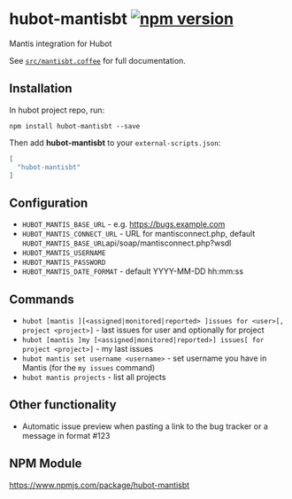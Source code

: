 # hubot-mantisbt [![npm version](https://badge.fury.io/js/hubot-mantisbt.svg)](http://badge.fury.io/js/hubot-mantisbt)

Mantis integration for Hubot

See [`src/mantisbt.coffee`](src/mantisbt.coffee) for full documentation.

## Installation

In hubot project repo, run:

`npm install hubot-mantisbt --save`

Then add **hubot-mantisbt** to your `external-scripts.json`:

```json
[
  "hubot-mantisbt"
]
```

## Configuration

* `HUBOT_MANTIS_BASE_URL` - e.g. https://bugs.example.com
* `HUBOT_MANTIS_CONNECT_URL` - URL for mantisconnect.php, default `HUBOT_MANTIS_BASE_URL`api/soap/mantisconnect.php?wsdl
* `HUBOT_MANTIS_USERNAME`
* `HUBOT_MANTIS_PASSWORD`
* `HUBOT_MANTIS_DATE_FORMAT` - default YYYY-MM-DD hh:mm:ss

## Commands

* `hubot [mantis ][<assigned|monitored|reported> ]issues for <user>[, project <project>]` - last issues for user and optionally for project
* `hubot [mantis ]my [<assigned|monitored|reported>] issues[ for project <project>]` - my last issues
* `hubot mantis set username <username>` - set username you have in Mantis (for the `my issues` command)
* `hubot mantis projects` - list all projects

## Other functionality

* Automatic issue preview when pasting a link to the bug tracker or a message in format #123

## NPM Module

https://www.npmjs.com/package/hubot-mantisbt

